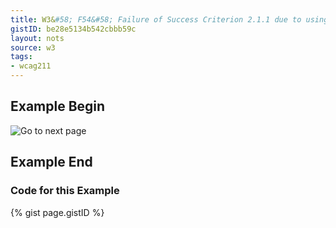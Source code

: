 ```yaml
---
title: W3&#58; F54&#58; Failure of Success Criterion 2.1.1 due to using only pointing-device-specific event handlers (including gesture) for a function
gistID: be28e5134b542cbbb59c
layout: nots
source: w3
tags:
- wcag211
---
```


<h2 aria-describedby="{{ page.gistID }}">Example Begin</h2>
<div class="rendered-not">
<p><img onmousedown="nextPage();" src="nextarrow.gif" alt="Go to next page"></p>
</div> <!-- rendered-not -->

<h2 aria-describedby="{{ page.gistID }}">Example End</h2>

<h3 aria-describedby="{{ page.gistID }}">Code for this Example</h3>
{% gist page.gistID %}